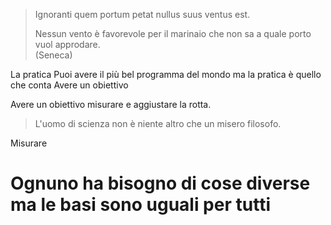 

>  Ignoranti quem portum petat nullus suus ventus est.
>  
>  Nessun vento è favorevole per il marinaio che non sa a quale porto vuol approdare.  
>  (Seneca)

La pratica Puoi avere il più bel programma del mondo ma la pratica è quello che conta
Avere un obiettivo 

Avere un obiettivo misurare e aggiustare la rotta.

> L'uomo di scienza non è niente altro che un misero filosofo.

Misurare

# Ognuno ha bisogno di cose diverse ma le basi sono uguali per tutti


<!--stackedit_data:
eyJoaXN0b3J5IjpbMjAwMjI4NDA5MywxNjgyMjcwNzgxXX0=
-->